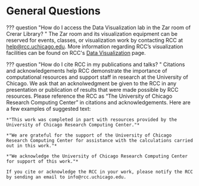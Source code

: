 # General Questions

??? question "How do I access the Data Visualization lab in the Zar room of Crerar Library? "
    The Zar room and its visualization equipment can be reserved for events, classes, or visualization work by contacting RCC at help@rcc.uchicago.edu. More information regarding RCC’s visualization facilities can be found on RCC's [Data Visualization](https://rcc.uchicago.edu/resources/visualization) page.

??? question "How do I cite RCC in my publications and talks? "
    Citations and acknowledgements help RCC demonstrate the importance of computational resources and support staff in research at the University of Chicago. We ask that an acknolwedgment be given to the RCC in any presentation or publication of results that were made possible by RCC resources. Please reference the RCC as “The University of Chicago Research Computing Center” in citations and acknowledgements. Here are a few examples of suggested text:

    *"This work was completed in part with resources provided by the University of Chicago Research Computing Center."*

    *"We are grateful for the support of the University of Chicago Research Computing Center for assistance with the calculations carried out in this work."*

    *"We acknowledge the University of Chicago Research Computing Center for support of this work."*

    If you cite or acknowledge the RCC in your work, please notify the RCC by sending an email to info@rcc.uchicago.edu.
